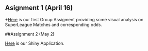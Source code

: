 ## Asignment 1 (April 16)

+[Here](https://boun-etm58d.github.io/gpj-deniz-zeynep-tayfun/GroupAssignment.html) is our first Group Assigment providing some visual analysis on SuperLeague Matches and corresponding odds.

##Assignment 2 (May 2)

[Here](https://deniz-tayfun-zeynep-berahan.shinyapps.io/shiny_homework1/) is our Shiny Application.
